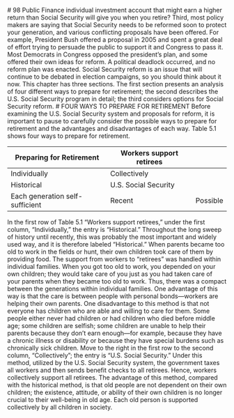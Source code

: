\# 98 Public Finance individual investment account that might earn a higher return than Social Security will give you when you retire? Third, most policy makers are saying that Social Security needs to be reformed soon to protect your generation, and various conflicting proposals have been offered. For example, President Bush offered a proposal in 2005 and spent a great deal of effort trying to persuade the public to support it and Congress to pass it. Most Democrats in Congress opposed the president’s plan, and some offered their own ideas for reform. A political deadlock occurred, and no reform plan was enacted. Social Security reform is an issue that will continue to be debated in election campaigns, so you should think about it now. This chapter has three sections. The first section presents an analysis of four different ways to prepare for retirement; the second describes the U.S. Social Security program in detail; the third considers options for Social Security reform. # FOUR WAYS TO PREPARE FOR RETIREMENT Before examining the U.S. Social Security system and proposals for reform, it is important to pause to carefully consider the possible ways to prepare for retirement and the advantages and disadvantages of each way. Table 5.1 shows four ways to prepare for retirement.

| Preparing for Retirement        | Workers support retirees |          |
| ------------------------------- | ------------------------ | -------- |
| Individually                    | Collectively             |          |
| Historical                      | U.S. Social Security     |          |
| Each generation self-sufficient | Recent                   | Possible |

In the first row of Table 5.1 “Workers support retirees,” under the first column, “Individually,” the entry is “Historical.” Throughout the long sweep of history until recently, this was probably the most important and widely used way, and it is therefore labeled “Historical.” When parents became too old to work in the fields or hunt, their own children took care of them by providing food. The support from workers to “retirees” was handled within individual families. When you got too old to work, you depended on your own children; they would take care of you just as you had taken care of your parents when they became too old to work. Thus, there was a compact between the generations within individual families. One advantage of this way is that the care is between people with personal bonds—workers are helping their own parents. One disadvantage to this method is that not everyone has children who are able and willing to care for them. Some people either never had children or had children who died before middle age; some children are selfish; some children are unable to help their parents because they don’t earn enough—for example, because they have a chronic illness or disability or because they have special burdens such as chronically sick children. Move to the right in the first row to the second column, “Collectively”; the entry is “U.S. Social Security.” Under this method, utilized by the U.S. Social Security system, the government taxes all workers and then sends benefit checks to all retirees. Hence, workers collectively support all retirees. The advantage of this method, compared with the historical method, is that old people are not dependent on their own children; the existence, attitude, or ability of their own children is no longer crucial to their well-being in old age. Each old person is supported collectively by all children in society.